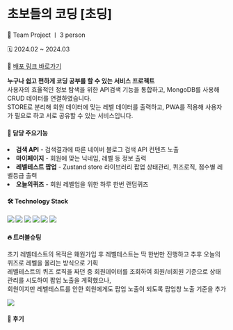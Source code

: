 # 초보들의 코딩 [초딩]
<p> 👥 Team Project ㅣ 3 person</p>
<p> 🗓️ 2024.02 ~ 2024.03</p>
<p>
  🔗 <a href="https://choding-jiyeon.vercel.app/" target="_blank">배포 링크 바로가기</a>
</p>

<p>
<b>누구나 쉽고 편하게 코딩 공부를 할 수 있는 서비스 프로젝트</b> <br/>
사용자의 효율적인 정보 탐색을 위한 API검색 기능을 통합하고, MongoDB를 사용해 CRUD 데이터를 연결하였습니다.<br/>
STORE로 분리해 회원 데이터에 맞는 레벨 데이터를 출력하고, PWA를 적용해 사용자가 필요로 하고 서로 공유할 수 있는 서비스입니다.
</p>

<h4>📍 담당 주요기능</h4>
  <li>
    <b>검색 API</b> - 검색결과에 따른 네이버 블로그 검색 API 컨텐츠 노출
  </li>
  <li>
    <b>마이페이지</b> - 회원에 맞는 닉네임, 레벨 등 정보 출력
  </li>
  <li>
    <b>레벨테스트 팝업</b> - Zustand store 라이브러리 팝업 상태관리, 퀴즈로직, 점수별 레벨등급 출력
  </li>
  <li>
    <b>오늘의퀴즈</b> - 회원 레벨업을 위한 하루 한번 랜덤퀴즈
  </li>

<h4> 🛠️ Technology Stack<h4>
<img src="https://img.shields.io/badge/next.js-000000?style=flat-square&logo=nextdotjs&logoColor=white"/>
<img src="https://img.shields.io/badge/typescript-3178C6?style=flat-square&logo=typescript&logoColor=white"/>
<img src="https://img.shields.io/badge/Sass-CC6699?style=flat-square&logo=sass&logoColor=white"/>
<img src="https://img.shields.io/badge/MongoDB-47A248?style=flat-square&logo=MongoDB&logoColor=white"/>
<img src="https://img.shields.io/badge/Vercel-000000?style=flat-square&logo=Vercel&logoColor=white"/>
<img src="https://img.shields.io/badge/figma-F24E1E?style=flat-square&logo=figma&logoColor=white"/>

<h4> 🔥 트러블슈팅</h4>
<p>
  초기 레벨테스트의 목적은 홰원가입 후 레벨테스트는 딱 한번만 진행하고 추후 오늘의 퀴즈로 레벨을 올리는 방식으로 기획 <br/>
  레벨테스트의 퀴즈 로직을 짜던 중 회원데이터를 조회하여 회원/비회원 기준으로 상태관리를 시도하여 팝업 노출을 계획했으나, <br/>
  회원이지만 레벨테스트를 안한 회원에게도 팝업 노출이 되도록 팝업창 노출 기준을 추가
</p>
<p>
  <img src="https://github.com/kimziyeon/choding/assets/149509089/bf79e855-0acd-44d6-a6aa-7fb8932b9bbb"/>
</p>
  
<h4> 💬 후기</h4>
<p>
<!--   두번째 팀프로젝트를 진행하면서 많은 지식과 경험을 얻은것도 당연하지만, next.js의 -->
</p>
  
